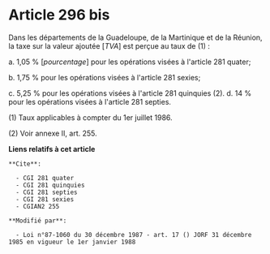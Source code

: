 # Article 296 bis

Dans les départements de la Guadeloupe, de la Martinique et de la Réunion, la taxe sur la valeur ajoutée [*TVA*] est perçue
au taux de (1) :

a. 1,05 % [*pourcentage*] pour les opérations visées à l'article 281 quater;

b. 1,75 % pour les opérations visées à l'article 281 sexies;

c. 5,25 % pour les opérations visées à l'article 281 quinquies (2).   d. 14 % pour les opérations visées à l'article 281
septies.

(1) Taux applicables à compter du 1er juillet 1986.

(2) Voir annexe II, art. 255.

**Liens relatifs à cet article**

	**Cite**:

	  - CGI 281 quater
	  - CGI 281 quinquies
	  - CGI 281 septies
	  - CGI 281 sexies
	  - CGIAN2 255

	**Modifié par**:

	  - Loi n°87-1060 du 30 décembre 1987 - art. 17 () JORF 31 décembre 1985 en vigueur le 1er janvier 1988
